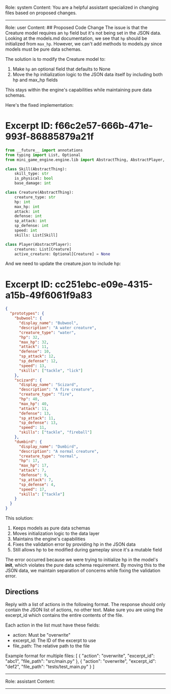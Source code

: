 Role: system
Content: You are a helpful assistant specialized in changing files based on proposed changes.
__________________
Role: user
Content: ## Proposed Code Change
The issue is that the Creature model requires an `hp` field but it's not being set in the JSON data. Looking at the models.md documentation, we see that `hp` should be initialized from `max_hp`. However, we can't add methods to models.py since models must be pure data schemas.

The solution is to modify the Creature model to:
1. Make `hp` an optional field that defaults to None
2. Move the hp initialization logic to the JSON data itself by including both hp and max_hp fields

This stays within the engine's capabilities while maintaining pure data schemas.

Here's the fixed implementation:

# Excerpt ID: f66c2e57-666b-471e-993f-86885879a21f
```python main_game/models.py
from __future__ import annotations
from typing import List, Optional
from mini_game_engine.engine.lib import AbstractThing, AbstractPlayer, Collection, Field

class Skill(AbstractThing):
    skill_type: str
    is_physical: bool
    base_damage: int

class Creature(AbstractThing):
    creature_type: str
    hp: int  
    max_hp: int
    attack: int
    defense: int
    sp_attack: int
    sp_defense: int
    speed: int
    skills: List[Skill]

class Player(AbstractPlayer):
    creatures: List[Creature]
    active_creature: Optional[Creature] = None
```

And we need to update the creature.json to include hp:

# Excerpt ID: cc251ebc-e09e-4315-a15b-49f6061f9a83
```json main_game/content/creature.json
{
  "prototypes": {
    "bubwool": {
      "display_name": "Bubwool",
      "description": "A water creature",
      "creature_type": "water",
      "hp": 32,
      "max_hp": 32,
      "attack": 11,
      "defense": 10,
      "sp_attack": 12,
      "sp_defense": 12,
      "speed": 13,
      "skills": ["tackle", "lick"]
    },
    "scizard": {
      "display_name": "Scizard",
      "description": "A fire creature",
      "creature_type": "fire",
      "hp": 40,
      "max_hp": 40,
      "attack": 11,
      "defense": 13,
      "sp_attack": 11,
      "sp_defense": 13,
      "speed": 11,
      "skills": ["tackle", "fireball"]
    },
    "dumbird": {
      "display_name": "Dumbird",
      "description": "A normal creature",
      "creature_type": "normal",
      "hp": 17,
      "max_hp": 17,
      "attack": 7,
      "defense": 9,
      "sp_attack": 7,
      "sp_defense": 4,
      "speed": 17,
      "skills": ["tackle"]
    }
  }
}
```

This solution:
1. Keeps models as pure data schemas
2. Moves initialization logic to the data layer
3. Maintains the engine's capabilities
4. Fixes the validation error by providing hp in the JSON data
5. Still allows hp to be modified during gameplay since it's a mutable field

The error occurred because we were trying to initialize hp in the model's __init__, which violates the pure data schema requirement. By moving this to the JSON data, we maintain separation of concerns while fixing the validation error.

## Directions
Reply with a list of actions in the following format. The response should only contain the JSON list of actions, no other text.
Make sure you are using the excerpt_id which contains the entire contents of the file.

Each action in the list must have these fields:
- action: Must be "overwrite"
- excerpt_id: The ID of the excerpt to use
- file_path: The relative path to the file

Example format for multiple files:
[
    {
        "action": "overwrite",
        "excerpt_id": "abc1",
        "file_path": "src/main.py"
    },
    {
        "action": "overwrite",
        "excerpt_id": "def2",
        "file_path": "tests/test_main.py"
    }
]
__________________
Role: assistant
Content: 
__________________
